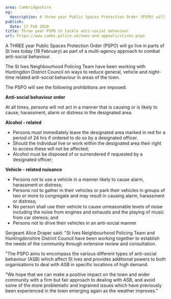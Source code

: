 ```yaml
area: Cambridgeshire
og:
  description: A three year Public Spaces Protection Order (PSPO) will go live in parts of St Ives to tackle anti-social behaviour.
publish:
  date: 17 Feb 2020
title: Three year PSPO to tackle anti-social behaviour
url: https://www.cambs.police.uk/news-and-appeals/stives-pspo
```

A THREE year Public Spaces Protection Order (PSPO) will go live in parts of St Ives today (18 February) as part of a multi-agency approach to combat anti-social behaviour.

The St Ives Neighbourhood Policing Team have been working with Huntingdon District Council on ways to reduce general, vehicle and night-time related anti-social behaviour in areas of the town.

The PSPO will see the following prohibitions are imposed:

**Anti-social behaviour order**

At all times, persons will not act in a manner that is causing or is likely to cause, harassment, alarm or distress in the designated area.

**Alcohol - related**

 * Persons must immediately leave the designated area marked in red for a period of 24 hrs if ordered to do so by a designated officer.
 * Should the individual live or work within the designated area their right to access these will not be affected;
 * Alcohol must be disposed of or surrendered if requested by a designated officer;

**Vehicle - related nuisance**

 * Persons not to use a vehicle in a manner likely to cause alarm, harassment or distress;
 * Persons not to gather in their vehicles or park their vehicles in groups of two or more to congregate and may result in causing alarm, harassment or distress;
 * No person shall use their vehicle to cause unreasonable levels of noise including the noise from engines and exhausts and the playing of music from car stereos; and
 * Persons not to drive their vehicles in an anti-social manner

Sergeant Alice Draper said: "St Ives Neighbourhood Policing Team and Huntingdonshire District Council have been working together to establish the needs of the community through extensive review and consultation.

"The PSPO aims to encompass the various different types of anti-social behaviour (ASB) which affect St Ives and provides additional powers to both organisations to deal with ASB in specific locations of high demand.

"We hope that we can make a positive impact on the town and wider community with a firm but fair approach to dealing with ASB, and avoid some of the more problematic and ingrained issues which have previously been experienced in the town emerging again as the weather improves."
